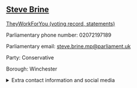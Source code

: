## <a href="https://members.parliament.uk/member/4067/contact">Steve Brine</a>

<a href="https://www.theyworkforyou.com/mp/24901/steve_brine/winchester">TheyWorkForYou (voting record, statements)</a> 

Parliamentary phone number: 02072197189 

Parliamentary email: steve.brine.mp@parliament.uk 

Party: Conservative 

Borough: Winchester 

<details><summary>Extra contact information and social media</summary> 
<li>Website: http://www.stevebrine.com</li>
<li>Twitter:</li>
<li>Constituency office phone number: 01962791110</li>
<li>Constituency office email: steve.brine.mp@parliament.uk</li>
<li>Facebook: https://www.facebook.com/pages/Steve-Brine-MP-for-Winchester-Chandlers-Ford/245990448763142</li>
<li>Instagram:</li>
<li>Youtube: https://www.stevebrine.tv</li>
<li>Linkedin:</li>
<li>Government department phone number:</li>
<li>Government department email:</li>
<li>Threads:</li>
<li>Party office phone number:</li>
<li>Party office email:</li>
<li>Tiktok:</li>
</details>